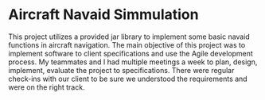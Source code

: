# Aircraft Navaid Simmulation

This project utilizes a provided jar library to implement some basic navaid functions in aircraft navigation. The main objective of this project was to implement software to client specifications and use the Agile development process. My teammates and I had multiple meetings a week to plan, design, implement, evaluate the project to specifications. There were regular check-ins with our client to be sure we understood the requirements and were on the right track.

